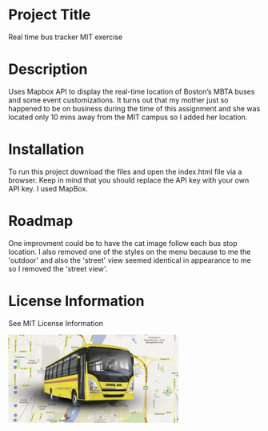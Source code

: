 # Project Title
Real time bus tracker MIT exercise
# Description
Uses Mapbox API to display the real-time location of Boston’s MBTA buses and some event customizations.  It turns out that my mother just so happened to be on business during the time of this assignment and she was located only 10 mins away from the MIT campus so I added her location. 
# Installation
To run this project download the files and open the index.html file via a browser. Keep in mind that you should replace the API key with your own API key.  I used MapBox.
# Roadmap
One improvment could be to have the cat image follow each bus stop location.  I also removed one of the styles on the menu because to me the 'outdoor' and also the 'street' view seemed identical in appearance to me so I removed the 'street view'.
# License Information
See MIT License Information 

<img src="bus_tracker_img.jpg">